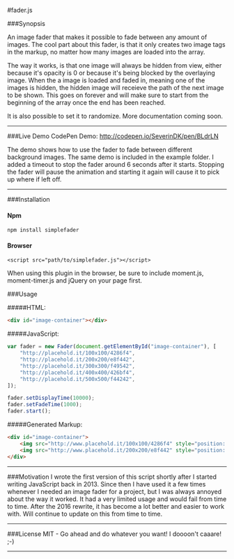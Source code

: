#fader.js

###Synopsis

An image fader that makes it possible to fade between any amount of images. The cool part about this fader, is that it only creates two image tags in the markup, no matter how many images are loaded into the array.

The way it works, is that one image will always be hidden from view, either because it's opacity is 0 or because it's being blocked by the overlaying image. When the a image is loaded and faded in, meaning one of the images is hidden, the hidden image will receieve the path of the next image to be shown. This goes on forever and will make sure to start from the beginning of the array once the end has been reached.

It is also possible to set it to randomize. More documentation coming soon.

<hr>

###Live Demo
CodePen Demo: http://codepen.io/SeverinDK/pen/BLdrLN

The demo shows how to use the fader to fade between different background images. The same demo is included in the example folder.
I added a timeout to stop the fader around 6 seconds after it starts.
Stopping the fader will pause the animation and starting it again will cause it to pick up where if left off.

<hr>
###Installation

#### Npm
```
npm install simplefader
```

#### Browser
```
<script src="path/to/simplefader.js"></script>
```
When using this plugin in the browser, be sure to include moment.js, moment-timer.js and jQuery on your page first.



###Usage

#####HTML:
```html
<div id="image-container"></div>
```

#####JavaScript:
```javascript
var fader = new Fader(document.getElementById("image-container"), [
    "http://placehold.it/100x100/4286f4",
    "http://placehold.it/200x200/e8f442",
    "http://placehold.it/300x300/f49542",
    "http://placehold.it/400x400/426bf4",
    "http://placehold.it/500x500/f44242",
]);

fader.setDisplayTime(10000);
fader.setFadeTime(1000);
fader.start();
```

#####Generated Markup:
```html
<div id="image-container">
    <img src="http://www.placehold.it/100x100/4286f4" style="position: absolute;">
    <img src="http://www.placehold.it/200x200/e8f442" style="position: absolute; opacity: 1;">
</div>
```

<hr>

###Motivation
I wrote the first version of this script shortly after I started writing JavaScript back in 2013. Since then I have used it a few times whenever I needed an image fader for a project, but I was always annoyed about the way it worked. It had a very limited usage and would fail from time to time. After the 2016 rewrite, it has become a lot better and easier to work with. Will continue to update on this from time to time.

<hr>

###License
MIT - Go ahead and do whatever you want! I doooon't caaare! ;-)

<hr>
